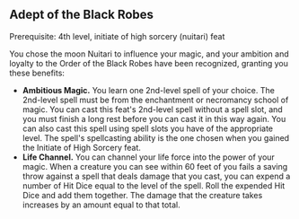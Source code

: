 ## Adept of the Black Robes

Prerequisite: 4th level, initiate of high sorcery (nuitari) feat

You chose the moon Nuitari to influence your magic, and your ambition and loyalty to the Order of the Black Robes have been recognized, granting you these benefits:

- **Ambitious Magic.** You learn one 2nd-level spell of your choice. The 2nd-level spell must be from the enchantment or necromancy school of magic. You can cast this feat's 2nd-level spell without a spell slot, and you must finish a long rest before you can cast it in this way again. You can also cast this spell using spell slots you have of the appropriate level. The spell's spellcasting ability is the one chosen when you gained the Initiate of High Sorcery feat.
- **Life Channel.** You can channel your life force into the power of your magic. When a creature you can see within 60 feet of you fails a saving throw against a spell that deals damage that you cast, you can expend a number of Hit Dice equal to the level of the spell. Roll the expended Hit Dice and add them together. The damage that the creature takes increases by an amount equal to that total.
